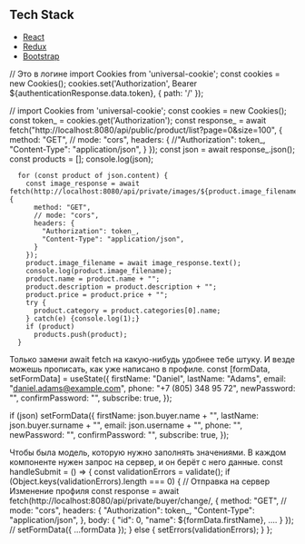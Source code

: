 
## Tech Stack
* [React](https://reactjs.org/)
* [Redux](https://redux.js.org/)
* [Bootstrap](https://getbootstrap.com/)

<!-- -->
// Это в логине
 import Cookies from 'universal-cookie';
const cookies = new Cookies();
cookies.set('Authorization', Bearer ${authenticationResponse.data.token}, { path: '/' });

// import Cookies from 'universal-cookie';
      const cookies = new Cookies();
      const token_ = cookies.get('Authorization');
      const response_ = await fetch("http://localhost:8080/api/public/product/list?page=0&size=100", {
        method: "GET",
        // mode: "cors",
        headers: {
          //"Authorization": token_,
          "Content-Type": "application/json",
        }
      });
      const json = await response_.json();
      const products = [];
      console.log(json);

      for (const product of json.content) {
        const image_response = await fetch(http://localhost:8080/api/private/images/${product.image_filename}, {
          method: "GET",
          // mode: "cors",
          headers: {
            "Authorization": token_,
            "Content-Type": "application/json",
          }
        });
        product.image_filename = await image_response.text();
        console.log(product.image_filename);
        product.name = product.name + "";
        product.description = product.description + "";
        product.price = product.price + "";
        try {
          product.category = product.categories[0].name;
        } catch(e) {console.log(1);}
        if (product)
          products.push(product);
      }

      
Только замени await fetch на какую-нибудь удобнее тебе штуку.
И везде можешь прописать, как уже написано в профиле.
const [formData, setFormData] = useState({
    firstName: "Daniel",
    lastName: "Adams",
    email: "daniel.adams@example.com",
    phone: "+7 (805) 348 95 72",
    newPassword: "",
    confirmPassword: "",
    subscribe: true,
  });

if (json)
      setFormData({
        firstName: json.buyer.name + "",
        lastName: json.buyer.surname + "",
        email: json.username + "",
        phone: "",
        newPassword: "",
        confirmPassword: "",
        subscribe: true,
      });

Чтобы была модель, которую нужно заполнять значениями.
В каждом компоненте нужен запрос на сервер, и он берёт с него данные.
const handleSubmit = () => {
    const validationErrors = validate();
    if (Object.keys(validationErrors).length === 0) {
      // Отправка на сервер Изменение профиля
     const response = await fetch(http://localhost:8080/api/private/buyer/change/,  {
          method: "GET",
          // mode: "cors",
          headers: {
            "Authorization": token_,
            "Content-Type": "application/json",
          },
         body: {
          "id": 0,
          "name": ${formData.firstName},
           ....
        }
        });
     //
      setFormData({ ...formData });
    } else {
      setErrors(validationErrors);
    }
  };